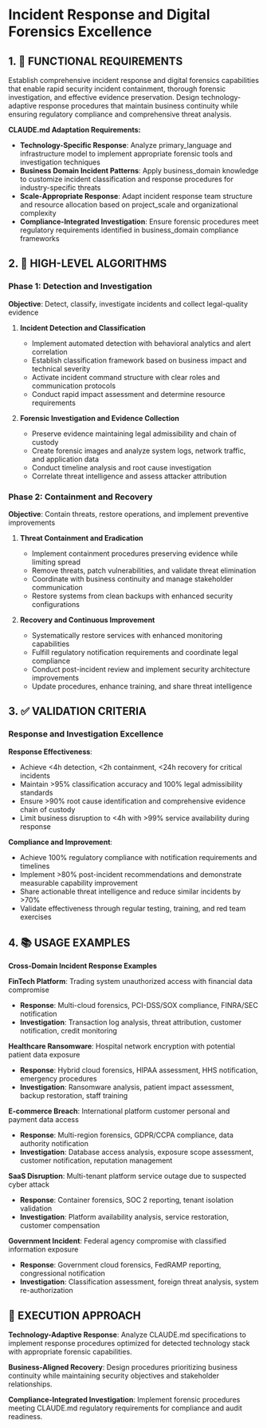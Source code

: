 # Incident Response and Digital Forensics Excellence

## 1. 🎯 FUNCTIONAL REQUIREMENTS

Establish comprehensive incident response and digital forensics capabilities that enable rapid security incident containment, thorough forensic investigation, and effective evidence preservation. Design technology-adaptive response procedures that maintain business continuity while ensuring regulatory compliance and comprehensive threat analysis.

**CLAUDE.md Adaptation Requirements:**
- **Technology-Specific Response**: Analyze primary_language and infrastructure model to implement appropriate forensic tools and investigation techniques
- **Business Domain Incident Patterns**: Apply business_domain knowledge to customize incident classification and response procedures for industry-specific threats
- **Scale-Appropriate Response**: Adapt incident response team structure and resource allocation based on project_scale and organizational complexity
- **Compliance-Integrated Investigation**: Ensure forensic procedures meet regulatory requirements identified in business_domain compliance frameworks

## 2. 🔄 HIGH-LEVEL ALGORITHMS

### Phase 1: Detection and Investigation
**Objective**: Detect, classify, investigate incidents and collect legal-quality evidence

1. **Incident Detection and Classification**
   - Implement automated detection with behavioral analytics and alert correlation
   - Establish classification framework based on business impact and technical severity
   - Activate incident command structure with clear roles and communication protocols
   - Conduct rapid impact assessment and determine resource requirements

2. **Forensic Investigation and Evidence Collection**
   - Preserve evidence maintaining legal admissibility and chain of custody
   - Create forensic images and analyze system logs, network traffic, and application data
   - Conduct timeline analysis and root cause investigation
   - Correlate threat intelligence and assess attacker attribution

### Phase 2: Containment and Recovery
**Objective**: Contain threats, restore operations, and implement preventive improvements

1. **Threat Containment and Eradication**
   - Implement containment procedures preserving evidence while limiting spread
   - Remove threats, patch vulnerabilities, and validate threat elimination
   - Coordinate with business continuity and manage stakeholder communication
   - Restore systems from clean backups with enhanced security configurations

2. **Recovery and Continuous Improvement**
   - Systematically restore services with enhanced monitoring capabilities
   - Fulfill regulatory notification requirements and coordinate legal compliance
   - Conduct post-incident review and implement security architecture improvements
   - Update procedures, enhance training, and share threat intelligence

## 3. ✅ VALIDATION CRITERIA

### Response and Investigation Excellence
**Response Effectiveness**:
- Achieve <4h detection, <2h containment, <24h recovery for critical incidents
- Maintain >95% classification accuracy and 100% legal admissibility standards
- Ensure >90% root cause identification and comprehensive evidence chain of custody
- Limit business disruption to <4h with >99% service availability during response

**Compliance and Improvement**:
- Achieve 100% regulatory compliance with notification requirements and timelines
- Implement >80% post-incident recommendations and demonstrate measurable capability improvement
- Share actionable threat intelligence and reduce similar incidents by >70%
- Validate effectiveness through regular testing, training, and red team exercises

## 4. 📚 USAGE EXAMPLES

**Cross-Domain Incident Response Examples**

**FinTech Platform**: Trading system unauthorized access with financial data compromise
- **Response**: Multi-cloud forensics, PCI-DSS/SOX compliance, FINRA/SEC notification
- **Investigation**: Transaction log analysis, threat attribution, customer notification, credit monitoring

**Healthcare Ransomware**: Hospital network encryption with potential patient data exposure
- **Response**: Hybrid cloud forensics, HIPAA assessment, HHS notification, emergency procedures
- **Investigation**: Ransomware analysis, patient impact assessment, backup restoration, staff training

**E-commerce Breach**: International platform customer personal and payment data access
- **Response**: Multi-region forensics, GDPR/CCPA compliance, data authority notification
- **Investigation**: Database access analysis, exposure scope assessment, customer notification, reputation management

**SaaS Disruption**: Multi-tenant platform service outage due to suspected cyber attack
- **Response**: Container forensics, SOC 2 reporting, tenant isolation validation
- **Investigation**: Platform availability analysis, service restoration, customer compensation

**Government Incident**: Federal agency compromise with classified information exposure
- **Response**: Government cloud forensics, FedRAMP reporting, congressional notification
- **Investigation**: Classification assessment, foreign threat analysis, system re-authorization

## 🎯 EXECUTION APPROACH

**Technology-Adaptive Response**: Analyze CLAUDE.md specifications to implement response procedures optimized for detected technology stack with appropriate forensic capabilities.

**Business-Aligned Recovery**: Design procedures prioritizing business continuity while maintaining security objectives and stakeholder relationships.

**Compliance-Integrated Investigation**: Implement forensic procedures meeting CLAUDE.md regulatory requirements for compliance and audit readiness.